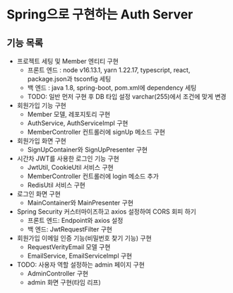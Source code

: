 # Spring으로 구현하는 Auth Server

## 기능 목록
* 프로젝트 세팅 및 Member 엔티티 구현
    * 프론트 엔드 : node v16.13.1, yarn 1.22.17, typescript, react, package.json과 tsconfig 세팅
    * 백 엔드 : java 1.8, spring-boot, pom.xml에 dependency 세팅
    * TODO: 일반 먼저 구현 후 DB 타입 설정 varchar(255)에서 조건에 맞게 변경
* 회원가입 기능 구현
    * Member 모델, 레포지토리 구현
    * AuthService, AuthServiceImpl 구현
    * MemberController 컨트롤러에 signUp 메소드 구현
* 회원가입 화면 구현
    * SignUpContainer와 SignUpPresenter 구현
* 시간차 JWT를 사용한 로그인 기능 구현
    * JwtUtil, CookieUtil 서비스 구현
    * MemberController 컨트롤러에 login 메소드 추가
    * RedisUtil 서비스 구현
* 로그인 화면 구현
    * MainContainer와 MainPresenter 구현
* Spring Security 커스터마이즈하고 axios 설정하여 CORS 회피 하기
    * 프론트 엔드: Endpoint와 axios 설정
    * 백 엔드: JwtRequestFilter 구현
* 회원가입 이메일 인증 기능(비밀번호 찾기 기능) 구현
    * RequestVerityEmail 모델 구현
    * EmailService, EmailServiceImpl 구현
* TODO: 사용자 역할 설정하는 admin 페이지 구현
    * AdminController 구현
    * admin 화면 구현(타임 리프)
